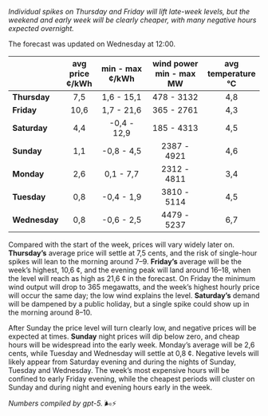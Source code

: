 *Individual spikes on Thursday and Friday will lift late-week levels, but the weekend and early week will be clearly cheaper, with many negative hours expected overnight.*

The forecast was updated on Wednesday at 12:00.

|  | avg<br>price<br>¢/kWh | min - max<br>¢/kWh | wind power<br>min - max<br>MW | avg<br>temperature<br>°C |
|:-------------|:----------------:|:----------------:|:-------------:|:-------------:|
| **Thursday** | 7,5 | 1,6 - 15,1 | 478 - 3132 | 4,8 |
| **Friday** | 10,6 | 1,7 - 21,6 | 365 - 2761 | 4,3 |
| **Saturday** | 4,4 | -0,4 - 12,9 | 185 - 4313 | 4,5 |
| **Sunday** | 1,1 | -0,8 - 4,5 | 2387 - 4921 | 4,6 |
| **Monday** | 2,6 | 0,1 - 7,7 | 2312 - 4811 | 3,4 |
| **Tuesday** | 0,8 | -0,4 - 1,9 | 3810 - 5114 | 4,5 |
| **Wednesday** | 0,8 | -0,6 - 2,5 | 4479 - 5237 | 6,7 |

Compared with the start of the week, prices will vary widely later on. **Thursday’s** average price will settle at 7,5 cents, and the risk of single-hour spikes will lean to the morning around 7–9. **Friday’s** average will be the week’s highest, 10,6 ¢, and the evening peak will land around 16–18, when the level will reach as high as 21,6 ¢ in the forecast. On Friday the minimum wind output will drop to 365 megawatts, and the week’s highest hourly price will occur the same day; the low wind explains the level. **Saturday’s** demand will be dampened by a public holiday, but a single spike could show up in the morning around 8–10.

After Sunday the price level will turn clearly low, and negative prices will be expected at times. **Sunday** night prices will dip below zero, and cheap hours will be widespread into the early week. Monday’s average will be 2,6 cents, while Tuesday and Wednesday will settle at 0,8 ¢. Negative levels will likely appear from Saturday evening and during the nights of Sunday, Tuesday and Wednesday. The week’s most expensive hours will be confined to early Friday evening, while the cheapest periods will cluster on Sunday and during night and evening hours early in the week.

*Numbers compiled by gpt-5.* 🌬️⚡️
